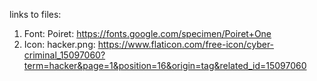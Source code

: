 links to files:
1. Font: Poiret: https://fonts.google.com/specimen/Poiret+One
2. Icon: hacker.png: https://www.flaticon.com/free-icon/cyber-criminal_15097060?term=hacker&page=1&position=16&origin=tag&related_id=15097060
